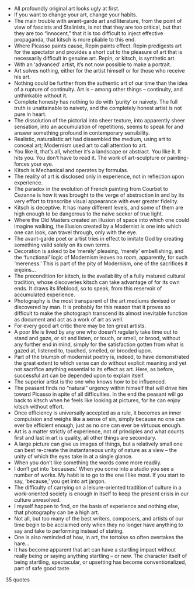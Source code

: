  - All profoundly original art looks ugly at first.
 - If you want to change your art, change your habits.
 - The main trouble with avant-garde art and literature, from the point of view of fascists and Stalinists, is not that they are too critical, but that they are too “innocent,” that it is too difficult to inject effective propaganda, that kitsch is more pliable to this end.
 - Where Picasso paints cause, Repin paints effect. Repin predigests art for the spectator and provides a short cut to the pleasure of art that is necessarily difficult in genuine art. Repin, or kitsch, is synthetic art.
 - With an ‘advanced’ artist, it’s not now possible to make a portrait.
 - Art solves nothing, either for the artist himself or for those who receive his art.
 - Nothing could be further from the authentic art of our time than the idea of a rupture of continuity. Art is – among other things – continuity, and unthinkable without it.
 - Complete honesty has nothing to do with ‘purity’ or naivety. The full truth is unattainable to naivety, and the completely honest artist is not pure in heart.
 - The dissolution of the pictorial into sheer texture, into apparently sheer sensation, into an accumulation of repetitions, seems to speak for and answer something profound in contemporary sensibility.
 - Realistic, naturalistic art had dissembled the medium, using art to conceal art; Modernism used art to call attention to art.
 - You like it, that’s all, whether it’s a landscape or abstract. You like it. It hits you. You don’t have to read it. The work of art-sculpture or painting-forces your eye.
 - Kitsch is Mechanical and operates by formulas.
 - The reality of art is disclosed only in experience, not in reflection upon experience.
 - The paradox in the evolution of French painting from Courbet to Cezanne is how it was brought to the verge of abstraction in and by its very effort to transcribe visual appearance with ever greater fidelity.
 - Kitsch is deceptive. It has many different levels, and some of them are high enough to be dangerous to the naive seeker of true light.
 - Where the Old Masters created an illusion of space into which one could imagine walking, the illusion created by a Modernist is one into which one can look, can travel through, only with the eye.
 - The avant-garde poet or artist tries in effect to imitate God by creating something valid solely on its own terms.
 - Decoration is asked to be ‘merely’ pleasing, ‘merely’ embellishing, and the ‘functional’ logic of Modernism leaves no room, apparently, for such ‘mereness.’ This is part of the pity of Modernism, one of the sacrifices it enjoins...
 - The precondition for kitsch, is the availability of a fully matured cultural tradition, whose discoveries kitsch can take advantage of for its own ends. It draws its lifeblood, so to speak, from this reservoir of accumulated experience.
 - Photography is the most transparent of the art mediums devised or discovered by man. It is probably for this reason that it proves so difficult to make the photograph transcend its almost inevitable function as document and act as a work of art as well.
 - For every good art critic there may be ten great artists.
 - A poor life is lived by any one who doesn’t regularly take time out to stand and gaze, or sit and listen, or touch, or smell, or brood, without any further end in mind, simply for the satisfaction gotten from what is gazed at, listened to, touched, smelled, or brooded upon.
 - Part of the triumph of modernist poetry is, indeed, to have demonstrated the great extent to which verse can do without explicit meaning and yet not sacrifice anything essential to its effect as art. Here, as before, successful art can be depended upon to explain itself.
 - The superior artist is the one who knows how to be influenced.
 - The peasant finds no “natural” urgency within himself that will drive him toward Picasso in spite of all difficulties. In the end the peasant will go back to kitsch when he feels like looking at pictures, for he can enjoy kitsch without effort.
 - Once efficiency is universally accepted as a rule, it becomes an inner compulsion and weighs like a sense of sin, simply because no one can ever be efficient enough, just as no one can ever be virtuous enough.
 - Art is a matter strictly of experience, not of principles and what counts first and last in art is quality, all other things are secondary.
 - A large picture can give us images of things, but a relatively small one can best re-create the instantaneous unity of nature as a view – the unity of which the eyes take in at a single glance.
 - When you don’t like something the words come more readily.
 - I don’t get into ‘becauses.’ When you come into a studio you see a number of works. My habit is to go to the one I like most. If you start to say, ‘because,’ you get into art jargon.
 - The difficulty of carrying on a leisure-oriented tradition of culture in a work-oriented society is enough in itself to keep the present crisis in our culture unresolved.
 - I myself happen to find, on the basis of experience and nothing else, that photography can be a high art.
 - Not all, but too many of the best writers, composers, and artists of our time begin to be acclaimed only when they no longer have anything to say and take to performing instead of stating.
 - One is also reminded of how, in art, the tortoise so often overtakes the hare...
 - It has become apparent that art can have a startling impact without really being or saying anything startling – or new. The character itself of being startling, spectacular, or upsetting has become conventionalized, part of safe good taste.

35 quotes
